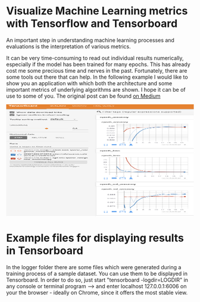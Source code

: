 # Visualize Machine Learning metrics with Tensorflow and Tensorboard

An important step in understanding machine learning processes and evaluations is the interpretation of various metrics.

It can be very time-consuming to read out individual results numerically, especially if the model has been trained for many epochs. 
This has already cost me some precious time and nerves in the past. Fortunately, there are some tools out there that can help. 
In the following example I would like to show you an application with which both the architecture and some important metrics of underlying algorithms are shown. 
I hope it can be of use to some of you.
The original post can be found [on Medium](https://ahadzalic.medium.com/visualize-machine-learning-metrics-with-tensorflow-and-tensorboard-6928db082830)

<img src="https://github.com/hadze/machinelearning/blob/master/tutorials/tensorboard/doc/results.png" width="600" height="300"/>

# Example files for displaying results in Tensorboard

In the logger folder there are some files which were generated during a training process of a sample dataset. You can use them to be displayed in Tensorboard. In order to do so, just start "tensorboard -logdir=LOGDIR" in any console or terminal program –> and enter localhost 127.0.0.1:6006 on your the browser - ideally on Chrome, since it offers the most stable view.
